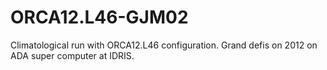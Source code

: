 # ORCA12.L46-GJM02
Climatological run with ORCA12.L46 configuration. Grand defis on 2012 on ADA super computer at IDRIS.
